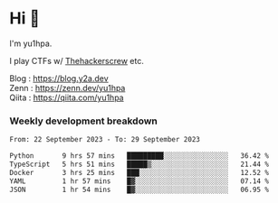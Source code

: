 # Hi 👋

I'm yu1hpa.

I play CTFs w/ [Thehackerscrew](https://www.thehackerscrew.team/) etc.

Blog : https://blog.y2a.dev  
Zenn : https://zenn.dev/yu1hpa  
Qiita : https://qiita.com/yu1hpa  

### Weekly development breakdown

<!--START_SECTION:waka-->

```txt
From: 22 September 2023 - To: 29 September 2023

Python       9 hrs 57 mins   █████████░░░░░░░░░░░░░░░░   36.42 %
TypeScript   5 hrs 51 mins   █████▒░░░░░░░░░░░░░░░░░░░   21.44 %
Docker       3 hrs 25 mins   ███░░░░░░░░░░░░░░░░░░░░░░   12.52 %
YAML         1 hr 57 mins    █▓░░░░░░░░░░░░░░░░░░░░░░░   07.14 %
JSON         1 hr 54 mins    █▓░░░░░░░░░░░░░░░░░░░░░░░   06.95 %
```

<!--END_SECTION:waka-->

